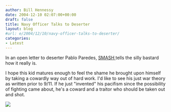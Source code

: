 ```yaml
---
author: Bill Hennessy
date: 2004-12-10 02:07:00+00:00
draft: false
title: Navy Officer Talks to Deserter
layout: blog
#url: e/2004/12/10/navy-officer-talks-to-deserter/
categories:
- Latest
---
```


In an open letter to deserter Pablo Paredes, [SMASH ](https://www.indepundit.com/archive2/2004/12/an_open_letter.html)tells the silly bastard how it really is.




I hope this kid matures enough to feel the shame he brought upon himself by taking a cowardly way out of hard work. I'd like to see his just war theory as written prior to 9/11. If he just "invented" his pacifism since the possibility of fighting came about, he's a coward and a traitor who should be taken out and shot.




![](https://blog.billhennessy.com/aggbug.aspx?PostID=834)

